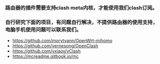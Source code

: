### 路由器的插件需要支持clash meta内核，才能使用我们clash订阅。
### 自行研究下面的项目，有问题自行解决，不提供路由器的使用支持，电脑手机使用问题可以联系我们。

- https://github.com/morytyann/OpenWrt-mihomo
- https://github.com/vernesong/OpenClash
- https://github.com/vxiaov/vClash
- https://mcreadme.gitbook.io/mc